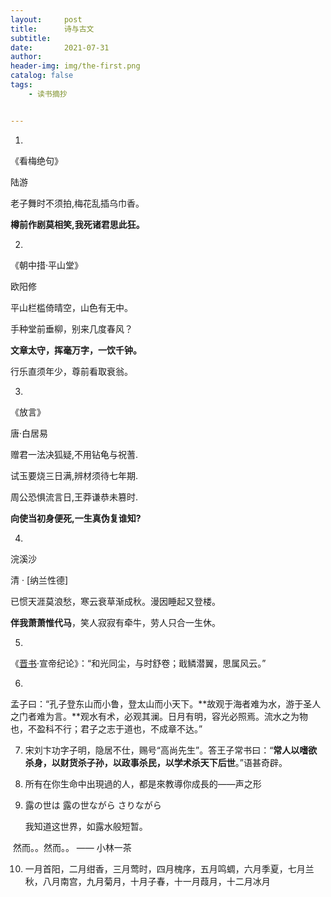 ```yaml
---
layout:     post
title:      诗与古文
subtitle:   
date:       2021-07-31
author:     
header-img: img/the-first.png
catalog: false
tags:
    - 读书摘抄


---
```




1. 

《看梅绝句》

陆游

老子舞时不须拍,梅花乱插乌巾香。

**樽前作剧莫相笑,我死诸君思此狂。**



2. 

《朝中措·平山堂》

欧阳修

平山栏槛倚晴空，山色有无中。

手种堂前垂柳，别来几度春风？

**文章太守，挥毫万字，一饮千钟。**

行乐直须年少，尊前看取衰翁。



3. 

《放言》

唐·白居易

赠君一法决狐疑,不用钻龟与祝蓍.

试玉要烧三日满,辨材须待七年期.

周公恐惧流言日,王莽谦恭未篡时.

**向使当初身便死,一生真伪复谁知?**

4. 

浣溪沙

清 · [纳兰性德]

已惯天涯莫浪愁，寒云衰草渐成秋。漫因睡起又登楼。

**伴我萧萧惟代马**，笑人寂寂有牵牛，劳人只合一生休。

5. 

《[晋书](https://baike.baidu.com/item/晋书/781568)·宣帝纪论》：“和光同尘，与时舒卷；戢鳞潜翼，思属风云。”

6. 

孟子曰：“孔子登东山而小鲁，登太山而小天下。**故观于海者难为水，游于圣人之门者难为言。**观水有术，必观其澜。日月有明，容光必照焉。流水之为物也，不盈科不行；君子之志于道也，不成章不达。”



7. 宋刘卞功字子明，隐居不仕，赐号“高尚先生”。答王子常书曰：“**常人以嗜欲杀身，以财货杀子孙，以政事杀民，以学术杀天下后世**。”语甚奇辟。



8. 所有在你生命中出現過的人，都是來教導你成長的——声之形



9. 露の世は 露の世ながら さりながら

   我知道这世界，如露水般短暂。

​     然而。。然而。。    —— 小林一茶



10. 一月首阳，二月绀香，三月莺时，四月槐序，五月鸣蜩，六月季夏，七月兰秋，八月南宫，九月菊月，十月子春，十一月葭月，十二月冰月